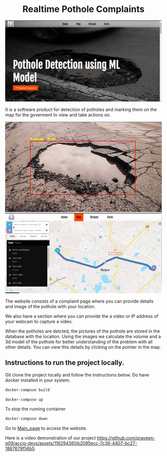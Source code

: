 <h1 align="center" id="title">Realtime Pothole Complaints</h1>

![Alt text](images/Main_page.jpg)

It is a software product for detection of potholes and marking them on the map for the goverment to view and take actions on. 

![Alt text](images/Detection.jpg)
![Alt text](images/Map.jpg)

The website consists of a complaint page where you can provide details and image of the pothole with your location.

We also have a section where you can provide the a video or IP address of your webcam to capture a video. 
 
When the potholes are detcted, the pictures of the pothole are stored in the database with the location. Using the images we calculate the volume and a 3d model of the pothole for better understanding of the problem with all other details. You can view this details by clicking on the pointer in the map.

<h2>Instructions to run the project locally.</h2>

Git clone the project locally and follow the instructions below. Do have docker installed in your system.

```bash
docker-compose build
```

```bash
docker-compose up
```

To stop the running container
```bash
docker-compose down
```

Go to [Main_page](http://localhost:5173/) to access the website.

Here is a video demonstration of our project
https://github.com/praveen-p09/accio-devs/assets/116294361/b2095ecc-7c36-4407-bc27-1887679f56b5
